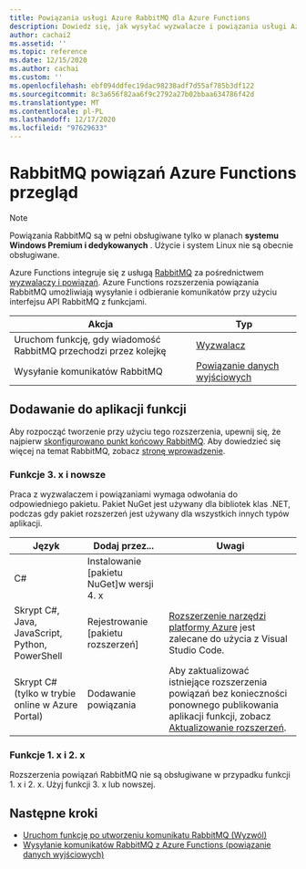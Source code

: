 ```yaml
---
title: Powiązania usługi Azure RabbitMQ dla Azure Functions
description: Dowiedz się, jak wysyłać wyzwalacze i powiązania usługi Azure RabbitMQ w Azure Functions.
author: cachai2
ms.assetid: ''
ms.topic: reference
ms.date: 12/15/2020
ms.author: cachai
ms.custom: ''
ms.openlocfilehash: ebf094ddfec19dac98238adf7d55af785b3df122
ms.sourcegitcommit: 8c3a656f82aa6f9c2792a27b02bbaa634786f42d
ms.translationtype: MT
ms.contentlocale: pl-PL
ms.lasthandoff: 12/17/2020
ms.locfileid: "97629633"
---
```

# <a name="rabbitmq-bindings-for-azure-functions-overview"></a>RabbitMQ powiązań Azure Functions przegląd

> [!NOTE]
> Powiązania RabbitMQ są w pełni obsługiwane tylko w planach **systemu Windows Premium i dedykowanych** . Użycie i system Linux nie są obecnie obsługiwane.

Azure Functions integruje się z usługą [RabbitMQ](https://www.rabbitmq.com/) za pośrednictwem [wyzwalaczy i powiązań](./functions-triggers-bindings.md). Azure Functions rozszerzenia powiązania RabbitMQ umożliwiają wysyłanie i odbieranie komunikatów przy użyciu interfejsu API RabbitMQ z funkcjami.

| Akcja | Typ |
|---------|---------|
| Uruchom funkcję, gdy wiadomość RabbitMQ przechodzi przez kolejkę | [Wyzwalacz](./functions-bindings-rabbitmq-trigger.md) |
| Wysyłanie komunikatów RabbitMQ |[Powiązanie danych wyjściowych](./functions-bindings-rabbitmq-output.md) |

## <a name="add-to-your-functions-app"></a>Dodawanie do aplikacji funkcji

Aby rozpocząć tworzenie przy użyciu tego rozszerzenia, upewnij się, że najpierw [skonfigurowano punkt końcowy RabbitMQ](https://github.com/Azure/azure-functions-rabbitmq-extension/wiki/Setting-up-a-RabbitMQ-Endpoint). Aby dowiedzieć się więcej na temat RabbitMQ, zobacz [stronę wprowadzenie](https://www.rabbitmq.com/getstarted.html).

### <a name="functions-3x-and-higher"></a>Funkcje 3. x i nowsze

Praca z wyzwalaczem i powiązaniami wymaga odwołania do odpowiedniego pakietu. Pakiet NuGet jest używany dla bibliotek klas .NET, podczas gdy pakiet rozszerzeń jest używany dla wszystkich innych typów aplikacji.

| Język                                        | Dodaj przez...                                   | Uwagi 
|-------------------------------------------------|---------------------------------------------|-------------|
| C#                                              | Instalowanie [pakietu NuGet]w wersji 4. x | |
| Skrypt C#, Java, JavaScript, Python, PowerShell | Rejestrowanie [pakietu rozszerzeń]          | [Rozszerzenie narzędzi platformy Azure] jest zalecane do użycia z Visual Studio Code. |
| Skrypt C# (tylko w trybie online w Azure Portal)         | Dodawanie powiązania                            | Aby zaktualizować istniejące rozszerzenia powiązań bez konieczności ponownego publikowania aplikacji funkcji, zobacz [Aktualizowanie rozszerzeń]. |

[Pakiet NuGet]: https://www.nuget.org/packages/Microsoft.Azure.WebJobs.Extensions.RabbitMQ
[core tools]: ./functions-run-local.md
[pakiet rozszerzeń]: ./functions-bindings-register.md#extension-bundles
[Aktualizowanie rozszerzeń]: ./functions-bindings-register.md
[Rozszerzenie narzędzi platformy Azure]: https://marketplace.visualstudio.com/items?itemName=ms-vscode.vscode-node-azure-pack

### <a name="functions-1x-and-2x"></a>Funkcje 1. x i 2. x

Rozszerzenia powiązań RabbitMQ nie są obsługiwane w przypadku funkcji 1. x i 2. x. Użyj funkcji 3. x lub nowszej.

## <a name="next-steps"></a>Następne kroki

- [Uruchom funkcję po utworzeniu komunikatu RabbitMQ (Wyzwól)](./functions-bindings-rabbitmq-trigger.md)
- [Wysyłanie komunikatów RabbitMQ z Azure Functions (powiązanie danych wyjściowych)](./functions-bindings-rabbitmq-output.md)